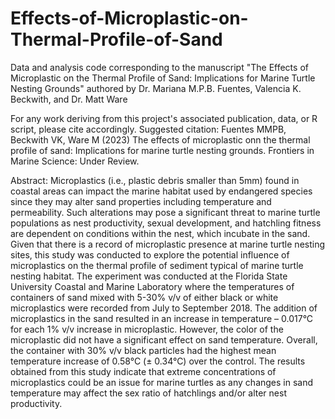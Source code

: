 # Effects-of-Microplastic-on-Thermal-Profile-of-Sand
Data and analysis code corresponding to the manuscript "The Effects of Microplastic on the Thermal Profile of Sand: Implications for Marine Turtle Nesting Grounds" authored by Dr. Mariana M.P.B. Fuentes, Valencia K. Beckwith, and Dr. Matt Ware

For any work deriving from this project's associated publication, data, or R script, please cite accordingly.
Suggested citation: Fuentes MMPB, Beckwith VK, Ware M (2023) The effects of microplastic onn the thermal profile of sand: Implications for marine turtle nesting grounds. Frontiers in Marine Science: Under Review.

Abstract:
Microplastics (i.e., plastic debris smaller than 5mm) found in coastal areas can impact the marine habitat used by endangered species since they may alter sand properties including temperature and permeability. Such alterations may pose a significant threat to marine turtle populations as nest productivity, sexual development, and hatchling fitness are dependent on conditions within the nest, which incubate in the sand. Given that there is a record of microplastic presence at marine turtle nesting sites, this study was conducted to explore the potential influence of microplastics on the thermal profile of sediment typical of marine turtle nesting habitat. The experiment was conducted at the Florida State University Coastal and Marine Laboratory where the temperatures of containers of sand mixed with 5-30% v/v of either black or white microplastics were recorded from July to September 2018. The addition of microplastics in the sand resulted in an increase in temperature – 0.017°C for each 1% v/v increase in microplastic. However, the color of the microplastic did not have a significant effect on sand temperature. Overall, the container with 30% v/v black particles had the highest mean temperature increase of 0.58°C (± 0.34°C) over the control. The results obtained from this study indicate that extreme concentrations of microplastics could be an issue for marine turtles as any changes in sand temperature may affect the sex ratio of hatchlings and/or alter nest productivity.
